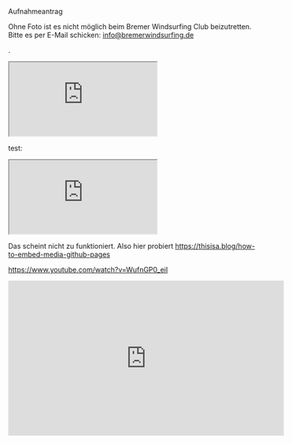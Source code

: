 Aufnahmeantrag

Ohne Foto ist es nicht möglich beim Bremer Windsurfing Club beizutretten. Bitte es per E-Mail schicken: [info@bremerwindsurfing.de](mailto:info@bremerwindsurfing.de)

.

<iframe src="https://easyverein.com/public/BWCeV/applicationform/" title="Aufnahmeantrag | Bremer Windsurfing Club e.V. | easyVerein"></iframe> 

test:

<iframe src="https://www.w3schools.com" title="W3Schools Free Online Web Tutorials"></iframe> 

Das scheint nicht zu funktioniert. Also hier probiert
https://thisisa.blog/how-to-embed-media-github-pages

https://www.youtube.com/watch?v=WufnGP0_eiI

<iframe width="560" height="315" src="https://www.youtube.com/embed/WufnGP0_eiI" frameborder="0" allow="accelerometer; autoplay; encrypted-media; gyroscope; picture-in-picture" allowfullscreen></iframe>
